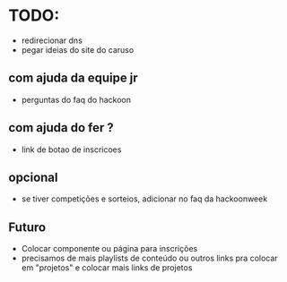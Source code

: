 # TODO:
- redirecionar dns
- pegar ideias do site do caruso

## com ajuda da equipe jr
- perguntas do faq do hackoon

## com ajuda do fer ?
- link de botao de inscricoes

## opcional
- se tiver competições e sorteios, adicionar no faq da hackoonweek

## Futuro
- Colocar componente ou página para inscrições
- precisamos de mais playlists de conteúdo ou outros links pra colocar em "projetos" e colocar mais links de projetos